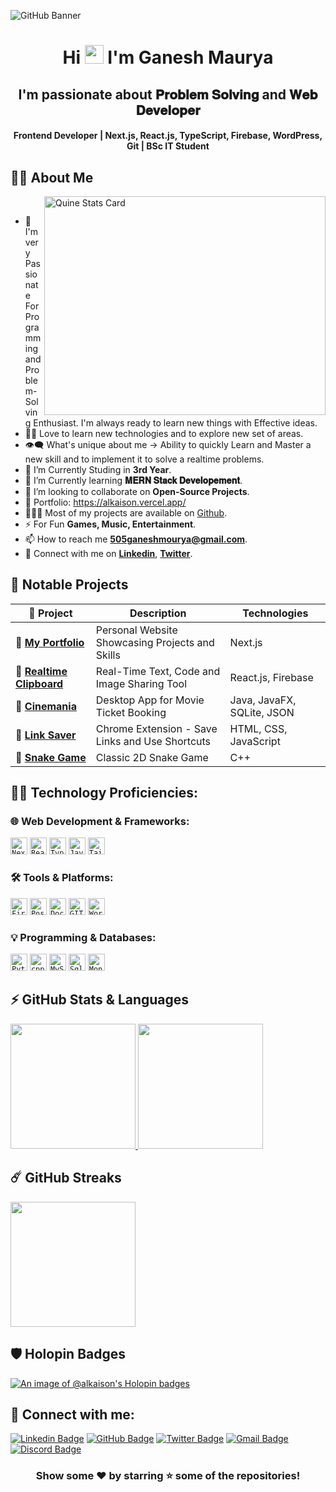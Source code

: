 ![GitHub Banner](https://github.com/Alkaison/Alkaison/assets/98116504/e5a4cb56-1eb4-4a36-8f5b-cefffdfbd074)

<h1 align="center">Hi <img src="https://blog.joypixels.com/content/images/2019/06/waving_hand_sign_1024.gif" width="30px"> I'm <b>Ganesh Maurya</b></h1>

<h2 align="center"><b>I'm passionate about 𝐏𝐫𝐨𝐛𝐥𝐞𝐦 𝐒𝐨𝐥𝐯𝐢𝐧𝐠 and 𝐖𝐞𝐛 𝐃𝐞𝐯𝐞𝐥𝐨𝐩𝐞𝐫</b></h2>

<h4 align="center"><b>Frontend Developer | Next.js, React.js, TypeScript, Firebase, WordPress, Git | BSc IT Student</b></h4>

## 🙋‍♂️ About Me

<a><img align="right" src="https://stats.quine.sh/Alkaison/github?theme=dark" alt="Quine Stats Card" title="Quine Stats Card" width="450" height="350" /></a>

<br>

- 🥋 I'm very Passionate For Programming and Problem-Solving Enthusiast. I'm always ready to learn new things with Effective ideas.
- 👨‍💻 Love to learn new technologies and to explore new set of areas.
- 👁‍🗨 What's unique about me → Ability to quickly Learn and Master a new skill and to implement it to solve a realtime problems.
- 🔭 I’m Currently Studing in **3rd Year**.
- 📘 I’m Currently learning **𝐌𝐄𝐑𝐍 𝐒𝐭𝐚𝐜𝐤 𝐃𝐞𝐯𝐞𝐥𝐨𝐩𝐞𝐦𝐞𝐧𝐭**.
- 👯 I’m looking to collaborate on **Open-Source Projects**.
- 🚀 Portfolio: https://alkaison.vercel.app/
- 👨🏻‍💻 Most of my projects are available on [Github](https://github.com/Alkaison/ "GitHub Profile").
- ⚡ For Fun **Games, Music, Entertainment**.
- 📫 How to reach me **505ganeshmourya@gmail.com**.
- 🔗 Connect with me on [**Linkedin**](https://www.linkedin.com/in/Alkaison/ "LinkedIn Profile"), [**Twitter**](https://twitter.com/Alkaison/ "Twitter Profile").

## 🚀 Notable Projects

| 🔗 Project                                                                                                                  | Description                                     | Technologies               |
| --------------------------------------------------------------------------------------------------------------------------- | ----------------------------------------------- | -------------------------- |
| 🔗 [**My Portfolio**](https://alkaison.vercel.app/)                                                                         | Personal Website Showcasing Projects and Skills | Next.js                    |
| 🔗 [**Realtime Clipboard**](https://live-clipboard.netlify.app/)                                                                | Real-Time Text, Code and Image Sharing Tool     | React.js, Firebase         |
| 🔗 [**Cinemania**](https://github.com/Alkaison/Movie-Ticket-Booking-Management-System)                                      | Desktop App for Movie Ticket Booking            | Java, JavaFX, SQLite, JSON |
| 🔗 [**Link Saver**](https://microsoftedge.microsoft.com/addons/detail/link-saver/jgboclmgidjapblhelhmfdiabiiihaaf?hl=en-US) | Chrome Extension - Save Links and Use Shortcuts | HTML, CSS, JavaScript      |
| 🔗 [**Snake Game**](https://github.com/Alkaison/Snake-Game)                                                                 | Classic 2D Snake Game                           | C++                        |

## 👨‍💻 Technology Proficiencies:

### 🌐 Web Development & Frameworks:

<code><img height="27" src="https://img.shields.io/badge/next%20js-000000?style=for-the-badge&logo=nextdotjs&logoColor=white" alt="Next.js" title="Next.js"></code>
<code><img height="27" src="https://img.shields.io/badge/React-20232A?style=for-the-badge&logo=react&logoColor=61DAFB" alt="React.js" title="React.js"></code>
<code><img height="27" src="https://img.shields.io/badge/TypeScript-007ACC?style=for-the-badge&logo=typescript&logoColor=white" alt="TypeScript" title="TypeScript"></code>
<code><img height="27" src="https://img.shields.io/badge/JavaScript-323330?style=for-the-badge&logo=javascript&logoColor=F7DF1E" alt="JavaScript" title="JavaScript"></code>
<code><img height="27" src="https://img.shields.io/badge/Tailwind_CSS-38B2AC?style=for-the-badge&logo=tailwind-css&logoColor=white" alt="Tailwind_CSS" title="Tailwind_CSS"></code>

### 🛠️ Tools & Platforms:

<code><img height="27" src="https://img.shields.io/badge/firebase-ffca28?style=for-the-badge&logo=firebase&logoColor=black" alt="Firebase" title="Firebase"></code>
<code><img height="27" src="https://img.shields.io/badge/Postman-FF6C37?style=for-the-badge&logo=Postman&logoColor=white" alt="Postman" title="Postman"></code>
<code><img height="27" src="https://img.shields.io/badge/Docker-2CA5E0?style=for-the-badge&logo=docker&logoColor=white" alt="Docker" title="Docker"></code>
<code><img height="27" src="https://img.shields.io/badge/GIT-E44C30?style=for-the-badge&logo=git&logoColor=white" alt="GIT" title="GIT"></code>
<code><img height="27" src="https://img.shields.io/badge/Wordpress-21759B?style=for-the-badge&logo=wordpress&logoColor=white" alt="Wordpress" title="Wordpress"></code>

### 💡 Programming & Databases:

<code><img height="27" src="https://img.shields.io/badge/Python-FFD43B?style=for-the-badge&logo=python&logoColor=blue" alt="Python" title="Python"></code>
<code><img height="27" src="https://img.shields.io/badge/c++-%2300599C.svg?style=for-the-badge&logo=c%2B%2B&logoColor=white" alt="cpp" title="C++"></code>
<code><img height="27" src="https://img.shields.io/badge/MySQL-005C84?style=for-the-badge&logo=mysql&logoColor=white" alt="MySQL" title="MySQL"></code>
<code><img height="27" src="https://img.shields.io/badge/Sqlite-003B57?style=for-the-badge&logo=sqlite&logoColor=white" alt="Sqlite" title="Sqlite"></code>
<code><img height="27" src="https://img.shields.io/badge/MongoDB-4EA94B?style=for-the-badge&logo=mongodb&logoColor=white" alt="MongoDB" title="MongoDB"></code>

## ⚡ GitHub Stats & Languages

  <a href="https://github.com/anuraghazra/github-readme-stats" title="GitHub Stats Card">
  	<img height="200px" src="https://github-readme-stats.vercel.app/api?username=Alkaison&show_icons=true&theme=react&show=reviews">
  </a>
  <a href="https://github.com/anuraghazra/github-readme-stats" title="GitHub Top Languages Card">
   	<img height="200px" src="https://github-readme-stats.vercel.app/api/top-langs/?username=Alkaison&layout=compact&theme=react&langs_count=10&hide=html,css,scss,ruby,shell&card_width=400">
  </a>

## ☄️ GitHub Streaks

  <a href="https://github.com/DenverCoder1/github-readme-streak-stats" title="GitHub Streak Stats">
  	<img height="200px" src="https://streak-stats.demolab.com?user=Alkaison&theme=tokyonight&border_radius=8&date_format=j%20M%5B%20Y%5D&card_width=550)](https://git.io/streak-stats">
  </a>

## 🛡️ Holopin Badges

[![An image of @alkaison's Holopin badges](https://holopin.me/alkaison)](https://holopin.io/@alkaison)

## 📧 Connect with me:

[![Linkedin Badge](https://img.shields.io/badge/LinkedIn-0077B5?style=for-the-badge&logo=linkedin&logoColor=white)](https://linkedin.com/in/Alkaison "@Alkaison")
[![GitHub Badge](https://img.shields.io/badge/GitHub-100000?style=for-the-badge&logo=github&logoColor=white)](https://github.com/Alkaison "@Alkaison")
[![Twitter Badge](https://img.shields.io/badge/Twitter-1DA1F2?style=for-the-badge&logo=twitter&logoColor=white)](https://twitter.com/Alkaison "@Alkaison")
[![Gmail Badge](https://img.shields.io/badge/Gmail-D14836?style=for-the-badge&logo=gmail&logoColor=white)](mailto:505ganeshmourya@gmail.com "Email")
[![Discord Badge](https://img.shields.io/badge/Discord-5865F2?style=for-the-badge&logo=discord&logoColor=white)](https://discordapp.com/users/536816649425125389 "@Alkaison")

<div align="center">

### Show some ❤️ by starring ⭐ some of the repositories!

</div>
